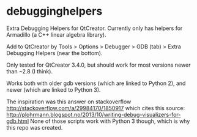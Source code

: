 # debugginghelpers
Extra Debugging Helpers for QtCreator.
Currently only has helpers for Armadillo (a C++ linear algebra library).

Add to QtCreator by Tools > Options > Debugger > GDB (tab) > Extra Debugging Helpers (near the bottom).

Only tested for QtCreator 3.4.0, but should work for most versions newer than ~2.8 (I think).

Works both with older gdb versions (which are linked to Python 2), and newer (which are linked to Python 3).

The inspiration was this answer on stackoverflow http://stackoverflow.com/a/29984170/1850917
which cites this source: http://plohrmann.blogspot.no/2013/10/writing-debug-visualizers-for-gdb.html
None of those scripts work with Python 3 though, which is why this repo was created.